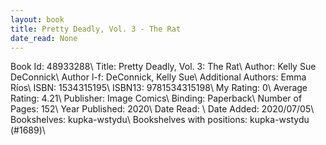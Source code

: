 ```yaml
---
layout: book
title: Pretty Deadly, Vol. 3 - The Rat
date_read: None
---
```


Book Id: 48933288\ 
Title: Pretty Deadly, Vol. 3: The Rat\ 
Author: Kelly Sue DeConnick\ 
Author l-f: DeConnick, Kelly Sue\ 
Additional Authors: Emma Ríos\ 
ISBN: 1534315195\ 
ISBN13: 9781534315198\ 
My Rating: 0\ 
Average Rating: 4.21\ 
Publisher: Image Comics\ 
Binding: Paperback\ 
Number of Pages: 152\ 
Year Published: 2020\ 
Date Read: \ 
Date Added: 2020/07/05\ 
Bookshelves: kupka-wstydu\ 
Bookshelves with positions: kupka-wstydu (#1689)\ 


